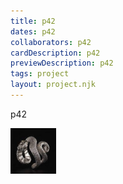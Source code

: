 ```yaml
---
title: p42
dates: p42
collaborators: p42
cardDescription: p42
previewDescription: p42
tags: project
layout: project.njk
---
```

p42

![](/assets/data/serpentring.png)
